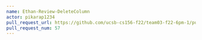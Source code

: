 ```yaml
---
name: Ethan-Review-DeleteColumn
actor: pikarap1234
pull_request_url: https://github.com/ucsb-cs156-f22/team03-f22-6pm-1/pull/57
pull_request_num: 57
---
```

